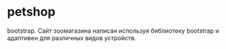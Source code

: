 # petshop
bootstrap. Сайт зоомагазина написан используя библиотеку bootstrap и адаптивен для различных видов устройств.
